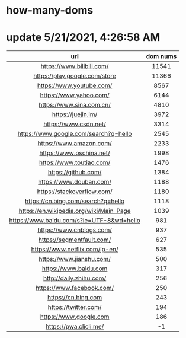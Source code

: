 # how-many-doms

# update 5/21/2021, 4:26:58 AM

url | dom nums
:-: | :-:
https://www.bilibili.com/ | 11541
https://play.google.com/store | 11366
https://www.youtube.com/ | 8567
https://www.yahoo.com/ | 6144
https://www.sina.com.cn/ | 4810
https://juejin.im/ | 3972
https://www.csdn.net/ | 3314
https://www.google.com/search?q=hello | 2545
https://www.amazon.com/ | 2233
https://www.oschina.net/ | 1998
https://www.toutiao.com/ | 1476
https://github.com/ | 1384
https://www.douban.com/ | 1188
https://stackoverflow.com/ | 1180
https://cn.bing.com/search?q=hello | 1118
https://en.wikipedia.org/wiki/Main_Page | 1039
https://www.baidu.com/s?ie=UTF-8&wd=hello | 981
https://www.cnblogs.com/ | 937
https://segmentfault.com/ | 627
https://www.netflix.com/jp-en/ | 535
https://www.jianshu.com/ | 500
https://www.baidu.com | 317
http://daily.zhihu.com/ | 256
https://www.facebook.com/ | 250
https://cn.bing.com | 243
https://twitter.com/ | 194
https://www.google.com | 186
https://pwa.clicli.me/ | -1
